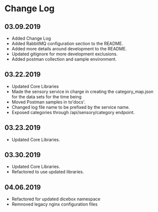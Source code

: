 Change Log
==========

03.09.2019
----------
* Added Change Log
* Added RabbitMQ configuration section to the README.
* Added more details around development to the README.
* Updated gitignore for more development exclusions.
* Added postman collection and sample environment.

03.22.2019
----------
* Updated Core Libraries
* Made the sensory service in charge in creating the category_map.json for the data sets for the time being
* Moved Postman samples in to'docs'.
* Changed log file name to be prefixed by the service name.
* Exposed categories through /api/sensory/category endpoint.

03.23.2019
----------
* Updated Core Libraries.

03.30.2019
----------
* Updated Core Libraries.
* Refactored to use updated libraries.

04.06.2019
----------
* Refactored for updated dicebox namespace
* Remnoved legacy nginx configuration files
